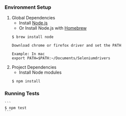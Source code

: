 ### Environment Setup

1. Global Dependencies
    * Install [Node.js](https://nodejs.org/en/)
    * Or Install Node.js with [Homebrew](http://brew.sh/)
    ```
    $ brew install node

    Download chrome or firefox driver and set the PATH

    Example: In mac
    export PATH=$PATH:~/Documents/Seleniumdrivers

2. Project Dependencies
	* Install Node modules
	```
	$ npm install
	```

### Running Tests

	```
	$ npm test
	```
